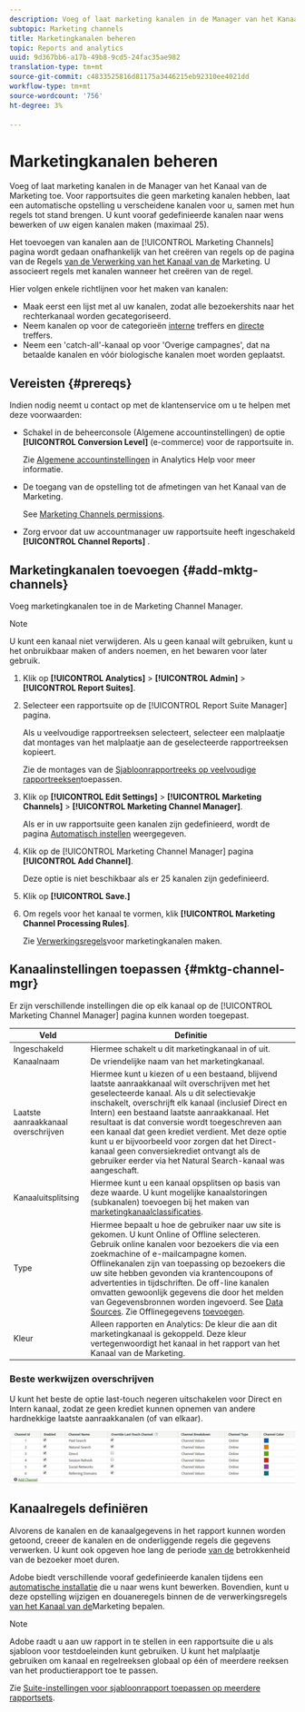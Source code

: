 ```yaml
---
description: Voeg of laat marketing kanalen in de Manager van het Kanaal van de Marketing toe. Voor rapportsuites die geen marketing kanalen hebben, laat een automatische opstelling u verscheidene kanalen voor u, samen met hun regels tot stand brengen. U kunt vooraf gedefinieerde kanalen naar wens bewerken of uw eigen kanalen maken (maximaal 25).
subtopic: Marketing channels
title: Marketingkanalen beheren
topic: Reports and analytics
uuid: 9d367bb6-a17b-49b8-9cd5-24fac35ae982
translation-type: tm+mt
source-git-commit: c4833525816d81175a3446215eb92310ee4021dd
workflow-type: tm+mt
source-wordcount: '756'
ht-degree: 3%

---
```



# Marketingkanalen beheren

Voeg of laat marketing kanalen in de Manager van het Kanaal van de Marketing toe. Voor rapportsuites die geen marketing kanalen hebben, laat een automatische opstelling u verscheidene kanalen voor u, samen met hun regels tot stand brengen. U kunt vooraf gedefinieerde kanalen naar wens bewerken of uw eigen kanalen maken (maximaal 25).

Het toevoegen van kanalen aan de [!UICONTROL Marketing Channels] pagina wordt gedaan onafhankelijk van het creëren van regels op de pagina van de Regels [van de Verwerking van het Kanaal van de](/help/components/c-marketing-channels/c-rules.md) Marketing. U associeert regels met kanalen wanneer het creëren van de regel.

Hier volgen enkele richtlijnen voor het maken van kanalen:

* Maak eerst een lijst met al uw kanalen, zodat alle bezoekershits naar het rechterkanaal worden gecategoriseerd.
* Neem kanalen op voor de categorieën [interne](/help/components/c-marketing-channels/c-rules.md) treffers en [directe](/help/components/c-marketing-channels/c-rules.md) treffers.
* Neem een &#39;catch-all&#39;-kanaal op voor &#39;Overige campagnes&#39;, dat na betaalde kanalen en vóór biologische kanalen moet worden geplaatst.


## Vereisten {#prereqs}

Indien nodig neemt u contact op met de klantenservice om u te helpen met deze voorwaarden:

* Schakel in de beheerconsole (Algemene accountinstellingen) de optie **[!UICONTROL Conversion Level]** (e-commerce) voor de rapportsuite in.

   Zie [Algemene accountinstellingen](https://docs.adobe.com/content/help/nl-NL/analytics/admin/admin-tools/general-acct-settings-admin.html) in Analytics Help voor meer informatie.

* De toegang van de opstelling tot de afmetingen van het Kanaal van de Marketing.

   See [Marketing Channels permissions](/help/components/c-marketing-channels/c-channel-report-access.md).

* Zorg ervoor dat uw accountmanager uw rapportsuite heeft ingeschakeld **[!UICONTROL Channel Reports]** .

## Marketingkanalen toevoegen {#add-mktg-channels}

Voeg marketingkanalen toe in de Marketing Channel Manager.

>[!NOTE]
>
>U kunt een kanaal niet verwijderen. Als u geen kanaal wilt gebruiken, kunt u het onbruikbaar maken of anders noemen, en het bewaren voor later gebruik.

1. Klik op **[!UICONTROL Analytics]** > **[!UICONTROL Admin]** > **[!UICONTROL Report Suites]**.
1. Selecteer een rapportsuite op de [!UICONTROL Report Suite Manager] pagina.

   Als u veelvoudige rapportreeksen selecteert, selecteer een malplaatje dat montages van het malplaatje aan de geselecteerde rapportreeksen kopieert.

   Zie de montages van de [Sjabloonrapportreeks op veelvoudige rapportreeksen](/help/components/c-marketing-channels/c-getting-started-mchannel.md)toepassen.

1. Klik op **[!UICONTROL Edit Settings]** > **[!UICONTROL Marketing Channels]** > **[!UICONTROL Marketing Channel Manager]**.

   Als er in uw rapportsuite geen kanalen zijn gedefinieerd, wordt de pagina [Automatisch instellen](/help/components/c-marketing-channels/c-getting-started-mchannel.md) weergegeven.

1. Klik op de [!UICONTROL Marketing Channel Manager] pagina **[!UICONTROL Add Channel]**.

   Deze optie is niet beschikbaar als er 25 kanalen zijn gedefinieerd.

1. Klik op **[!UICONTROL Save.]**
1. Om regels voor het kanaal te vormen, klik **[!UICONTROL Marketing Channel Processing Rules]**.

   Zie [Verwerkingsregels](/help/components/c-marketing-channels/c-rules.md)voor marketingkanalen maken.

## Kanaalinstellingen toepassen {#mktg-channel-mgr}

Er zijn verschillende instellingen die op elk kanaal op de [!UICONTROL Marketing Channel Manager] pagina kunnen worden toegepast.

| Veld | Definitie |
|--- |--- |
| Ingeschakeld | Hiermee schakelt u dit marketingkanaal in of uit. |
| Kanaalnaam | De vriendelijke naam van het marketingkanaal. |
| Laatste aanraakkanaal overschrijven | Hiermee kunt u kiezen of u een bestaand, blijvend laatste aanraakkanaal wilt overschrijven met het geselecteerde kanaal. Als u dit selectievakje inschakelt, overschrijft elk kanaal (inclusief Direct en Intern) een bestaand laatste aanraakkanaal. Het resultaat is dat conversie wordt toegeschreven aan een kanaal dat geen krediet verdient. Met deze optie kunt u er bijvoorbeeld voor zorgen dat het Direct-kanaal geen conversiekrediet ontvangt als de gebruiker eerder via het Natural Search-kanaal was aangeschaft. |
| Kanaaluitsplitsing | Hiermee kunt u een kanaal opsplitsen op basis van deze waarde. U kunt mogelijke kanaalstoringen (subkanalen) toevoegen bij het maken van [marketingkanaalclassificaties](/help/components/c-marketing-channels/classifictions-mchannel.md). |
| Type | Hiermee bepaalt u hoe de gebruiker naar uw site is gekomen. U kunt Online of Offline selecteren. Gebruik online kanalen voor bezoekers die via een zoekmachine of e-mailcampagne komen. Offlinekanalen zijn van toepassing op bezoekers die uw site hebben gevonden via krantencoupons of advertenties in tijdschriften. De off-line kanalen omvatten gewoonlijk gegevens die door het melden van Gegevensbronnen worden ingevoerd. See [Data Sources](https://docs.adobe.com/content/help/en/analytics/import/data-sources/datasrc-home.html). Zie Offlinegegevens [toevoegen](/help/components/c-marketing-channels/c-getting-started-mchannel.md). |
| Kleur | Alleen rapporten en Analytics: De kleur die aan dit marketingkanaal is gekoppeld. Deze kleur vertegenwoordigt het kanaal in het rapport van het Kanaal van de Marketing. |

### Beste werkwijzen overschrijven

U kunt het beste de optie last-touch negeren uitschakelen voor Direct en Intern kanaal, zodat ze geen krediet kunnen opnemen van andere hardnekkige laatste aanraakkanalen (of van elkaar).

![](assets/int-channel2.png)

## Kanaalregels definiëren

Alvorens de kanalen en de kanaalgegevens in het rapport kunnen worden getoond, creeer de kanalen en de onderliggende regels die gegevens verwerken. U kunt ook opgeven hoe lang de periode [van de](/help/components/c-marketing-channels/visitor-engagement.md) betrokkenheid van de bezoeker moet duren.

Adobe biedt verschillende vooraf gedefinieerde kanalen tijdens een [automatische installatie](/help/components/c-marketing-channels/c-getting-started-mchannel.md) die u naar wens kunt bewerken. Bovendien, kunt u deze opstelling wijzigen en douaneregels binnen de de verwerkingsregels [van het Kanaal van de](/help/components/c-marketing-channels/c-rules.md)Marketing bepalen.

>[!NOTE]
>
>Adobe raadt u aan uw rapport in te stellen in een rapportsuite die u als sjabloon voor testdoeleinden kunt gebruiken. U kunt het malplaatje gebruiken om kanaal en regelreeksen globaal op één of meerdere reeksen van het productierapport toe te passen.
>
>Zie [Suite-instellingen voor sjabloonrapport toepassen op meerdere rapportsets](/help/components/c-marketing-channels/c-getting-started-mchannel.md).

